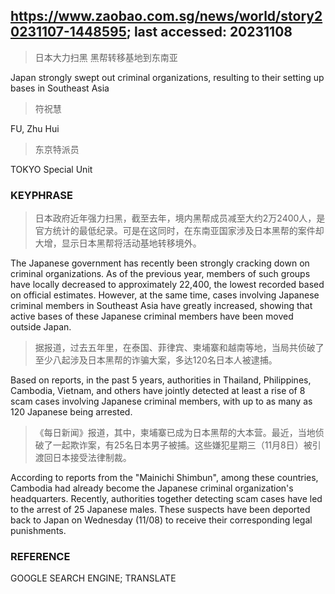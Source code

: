 ## https://www.zaobao.com.sg/news/world/story20231107-1448595; last accessed: 20231108

> 日本大力扫黑 黑帮转移基地到东南亚

Japan strongly swept out criminal organizations, resulting to their setting up bases in Southeast Asia 

> 符祝慧

FU, Zhu Hui

> 东京特派员

TOKYO Special Unit

### KEYPHRASE

> 日本政府近年强力扫黑，截至去年，境内黑帮成员减至大约2万2400人，是官方统计的最低纪录。可是在这同时，在东南亚国家涉及日本黑帮的案件却大增，显示日本黑帮将活动基地转移境外。

The Japanese government has recently been strongly cracking down on criminal organizations. As of the previous year, members of such groups have locally decreased to approximately 22,400, the lowest recorded based on official estimates. However, at the same time, cases involving Japanese criminal members in Southeast Asia have greatly increased, showing that active bases of these Japanese criminal members have been moved outside Japan. 

> 据报道，过去五年里，在泰国、菲律宾、柬埔寨和越南等地，当局共侦破了至少八起涉及日本黑帮的诈骗大案，多达120名日本人被逮捕。

Based on reports, in the past 5 years, authorities in Thailand, Philippines, Cambodia, Vietnam, and others have jointly detected at least a rise of 8 scam cases involving Japanese criminal members, with up to as many as 120 Japanese being arrested.

> 《每日新闻》报道，其中，柬埔寨已成为日本黑帮的大本营。最近，当地侦破了一起欺诈案，有25名日本男子被捕。这些嫌犯星期三（11月8日）被引渡回日本接受法律制裁。


According to reports from the "Mainichi Shimbun", among these countries, Cambodia had already become the Japanese criminal organization's headquarters. Recently, authorities together detecting scam cases have led to the arrest of 25 Japanese males. These suspects have been deported back to Japan on Wednesday (11/08) to receive their corresponding legal punishments.


### REFERENCE

GOOGLE SEARCH ENGINE; TRANSLATE
